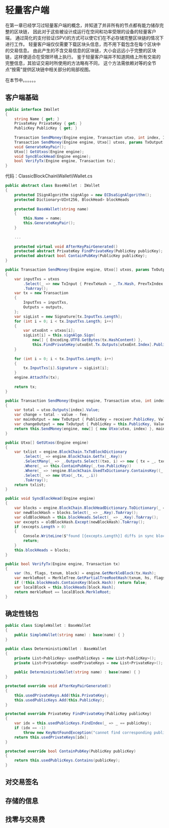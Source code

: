# 轻量客户端

在第一章已经学习过轻量客户端的概念，并知道了并非所有的节点都有能力储存完整的区块链，
因此对于这些被设计成运行在空间和功率受限的设备的轻量客户端，
通过简化的支付验证(SPV)的方式可以使它们在不必存储完整区块链的情况下进行工作。
轻量客户端仅仅需要下载区块头信息，而不用下载包含在每个区块中的交易信息。
由此产生的不含交易信息的区块链，大小会远远小于完整的区块链，这样便适合在受限环境上执行。
鉴于轻量客户端并不知道网络上所有交易的完整信息，其验证交易时所使用的方法略有不同，
这个方法需依赖对等的全节点“按需"提供区块链中相关部分的局部视图。

在本节中。。。。。。

## 客户端基础

```cs
public interface IWallet  
{  
    string Name { get; }  
    PrivateKey PrivateKey { get; }  
    PublicKey PublicKey { get; }  
  
    Transaction SendMoney(Engine engine, Transaction utxo, int index, IWallet receiver, int value, int fee = 0);  
    Transaction SendMoney(Engine engine, Utxo[] utxos, params TxOutput[] outputs);  
    void GenerateKeyPair();  
    Utxo[] GetUtxos(Engine engine);  
    void SyncBlockHead(Engine engine);  
    bool VerifyTx(Engine engine, Transaction tx);  
}  
```
<!-- code:ClassicBlockChain/Wallet/IWallet.cs -->
代码：ClassicBlockChain\Wallet\IWallet.cs

```cs
public abstract class BaseWallet : IWallet  
{  
    protected ISignAlgorithm signAlgo = new ECDsaSignAlgorithm();  
    protected Dictionary<UInt256, BlockHead> blockHeads  
  
    protected BaseWallet(string name)  
    {  
        this.Name = name;  
        this.GenerateKeyPair();  
    }  
  
    ...  
  
    protected virtual void AfterKeyPairGenerated()  
    protected abstract PrivateKey FindPrivateKey(PublicKey publicKey);  
    protected abstract bool ContainPubKey(PublicKey publicKey); 
}	
```
<!-- code:ClassicBlockChain/Wallet/BaseWallet.cs -->

```cs
public Transaction SendMoney(Engine engine, Utxo[] utxos, params TxOutput[] outputs)  
{  
    var inputTxs = utxos  
        .Select(_ => new TxInput { PrevTxHash = _.Tx.Hash, PrevTxIndex = _.Index })  
        .ToArray();  
    var tx = new Transaction  
    {  
        InputTxs = inputTxs,  
        Outputs = outputs,  
    };  
    var sigList = new Signature[tx.InputTxs.Length];  
    for (int i = 0; i < tx.InputTxs.Length; i++)  
    {  
        var utxoEnt = utxos[i];  
        sigList[i] = this.signAlgo.Sign(  
            new[] { Encoding.UTF8.GetBytes(tx.HashContent) },  
            this.FindPrivateKey(utxoEnt.Tx.Outputs[utxoEnt.Index].PublicKey));  
    }  
  
    for (int i = 0; i < tx.InputTxs.Length; i++)  
    {  
        tx.InputTxs[i].Signature = sigList[i];  
    }  
    engine.AttachTx(tx);  
  
    return tx;  
}	
```
<!-- code:ClassicBlockChain/Wallet/BaseWallet.cs -->

```cs
public Transaction SendMoney(Engine engine, Transaction utxo, int index, IWallet receiver, int value, int fee = 0)  
{  
    var total = utxo.Outputs[index].Value;  
    var change = total - value - fee;  
    var mainOutput = new TxOutput { PublicKey = receiver.PublicKey, Value = value };  
    var changeOutput = new TxOutput { PublicKey = this.PublicKey, Value = change };  
    return this.SendMoney(engine, new[] { new Utxo(utxo, index) }, mainOutput, changeOutput);  
}  
```
<!-- code:ClassicBlockChain/Wallet/BaseWallet.cs -->

```cs
public Utxo[] GetUtxos(Engine engine)  
{  
    var txlist = engine.BlockChain.TxToBlockDictionary  
        .Select(_ => engine.BlockChain.GetTx(_.Key))  
        .SelectMany(_ => _.Outputs.Select((txo, i) => new { tx = _, txo, i }))  
        .Where(_ => this.ContainPubKey(_.txo.PublicKey))  
        .Where(_ => !engine.BlockChain.UsedTxDictionary.ContainsKey((_.tx.Hash, _.i)))  
        .Select(_ => new Utxo(_.tx, _.i))  
        .ToArray();  
    return txlist;	
}  
```
<!-- code:ClassicBlockChain/Wallet/BaseWallet.cs -->

```cs
public void SyncBlockHead(Engine engine)  
{  
    var blocks = engine.BlockChain.BlockHeadDictionary.ToDictionary(_ => _.Key, _ => _.Value);  
    var newBlockHash = blocks.Select(_ => _.Key).ToArray();  
    var oldBlockHash = this.blockHeads.Select(_ => _.Key).ToArray();  
    var excepts = oldBlockHash.Except(newBlockHash).ToArray();  
    if (excepts.Length > 0)  
    {  
        Console.WriteLine($"found [{excepts.Length}] diffs in sync block");  
        return;  
    }  
    this.blockHeads = blocks;
}  
```
<!-- code:ClassicBlockChain/Wallet/DeterministicWallet.cs -->

```cs
public bool VerifyTx(Engine engine, Transaction tx)  
{  
    var (hs, flags, txnum, block) = engine.GetMerkleBlock(tx.Hash);  
    var merkleRoot = MerkleTree.GetPartialTreeRootHash(txnum, hs, flags);  
    if (!this.blockHeads.ContainsKey(block.Hash)) return false;  
    var localBlock = this.blockHeads[block.Hash];  
    return merkleRoot == localBlock.MerkleRoot;  
}  
```
<!-- code:ClassicBlockChain/Wallet/BaseWallet.cs -->

## 确定性钱包

```cs
public class SimpleWallet : BaseWallet  
{  
    public SimpleWallet(string name) : base(name) { }  
}  
```
<!-- code:ClassicBlockChain/Wallet/SimpleWallet.cs -->

```cs
public class DeterministicWallet : BaseWallet    
{    
    private List<PublicKey> usedPublicKeys = new List<PublicKey>();    
    private List<PrivateKey> usedPrivateKeys = new List<PrivateKey>();    
    
    public DeterministicWallet(string name) : base(name) { }    
}    
```
<!-- code:ClassicBlockChain/Wallet/DeterministicWallet.cs -->

```cs
protected override void AfterKeyPairGenerated()  
{  
    this.usedPrivateKeys.Add(this.PrivateKey);  
    this.usedPublicKeys.Add(this.PublicKey);  
}  
```
<!-- code:ClassicBlockChain/Wallet/DeterministicWallet.cs -->

```cs
protected override PrivateKey FindPrivateKey(PublicKey publicKey)  
{  
    var idx = this.usedPublicKeys.FindIndex(_ => _ == publicKey);  
    if (idx == -1)  
        throw new KeyNotFoundException("cannot find corresponding public key");  
    return this.usedPrivateKeys[idx];  
}  
```
<!-- code:ClassicBlockChain/Wallet/DeterministicWallet.cs -->

```cs
protected override bool ContainPubKey(PublicKey publicKey)  
{  
    return this.usedPublicKeys.Contains(publicKey);  
}  
```
<!-- code:ClassicBlockChain/Wallet/DeterministicWallet.cs -->

## 对交易签名


## 存储的信息

## 找零与交易费

